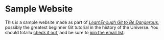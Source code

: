 # Sample Website

This is a sample website made as part of [*LearnEnough Git to Be Dangerous*](https://www.learnenough.com/git-tutorial), possibly the greatest beginner Git tutorial in the history of the Universe. You should totallu [check it out](https://www.learnenough.com/git-tutorial), and be sure to [join the email list](https://www.learnenough.com/#email_list).